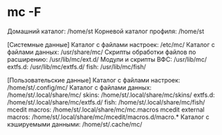 # mc -F

Домашний каталог: /home/st
Корневой каталог профиля: /home/st

[Системные данные]
    Каталог с файлами настроек: /etc/mc/
    Каталог с файлами данных: /usr/share/mc/
    Скрипты обработки файлов по расширению: /usr/lib/mc/ext.d/
    Модули и скрипты ВФС: /usr/lib/mc/
    extfs.d:        /usr/lib/mc/extfs.d/
    fish:           /usr/lib/mc/fish/

[Пользовательские данные]
    Каталог с файлами настроек: /home/st/.config/mc/
    Каталог с файлами данных: /home/st/.local/share/mc/
    skins:          /home/st/.local/share/mc/skins/
    extfs.d:        /home/st/.local/share/mc/extfs.d/
    fish:           /home/st/.local/share/mc/fish/
    mcedit macros:  /home/st/.local/share/mc/mc.macros
    mcedit external macros: /home/st/.local/share/mc/mcedit/macros.d/macro.*
    Каталог с кэшируемыми данными: /home/st/.cache/mc/